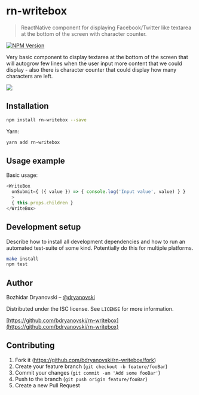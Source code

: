 # rn-writebox
> ReactNative component for displaying Facebook/Twitter like textarea at the bottom of the screen
> with character counter.


[![NPM Version][npm-image]][npm-url]

Very basic component to display textarea at the bottom of the screen that will autogrow few lines
when the user input more content that we could display - also there is character counter that could
display how many characters are left.

![](header.png)

## Installation

```sh
npm install rn-writebox --save
```

Yarn:

```sh
yarn add rn-writebox
```

## Usage example

Basic usage:

```js
<WriteBox
  onSubmit={ ({ value }) => { console.log('Input value', value) } }
  >
  { this.props.children }
</WriteBox>
 ```

## Development setup

Describe how to install all development dependencies and how to run an automated test-suite of some kind. Potentially do this for multiple platforms.

```sh
make install
npm test
```

## Author

Bozhidar Dryanovski – [@dryanovski](https://twitter.com/dryanovski)

Distributed under the ISC license. See ``LICENSE`` for more information.

[https://github.com/bdryanovski/rn-writebox](https://github.com/bdryanovski/rn-writebox)

## Contributing

1. Fork it (<https://github.com/bdryanovski/rn-writebox/fork>)
2. Create your feature branch (`git checkout -b feature/fooBar`)
3. Commit your changes (`git commit -am 'Add some fooBar'`)
4. Push to the branch (`git push origin feature/fooBar`)
5. Create a new Pull Request

<!-- Markdown link & img dfn's -->
[npm-image]: https://img.shields.io/npm/v/rn-writebox.svg?style=flat-square
[npm-url]: https://www.npmjs.com/package/rn-writebox
[wiki]: https://github.com/yourname/yourproject/wiki
